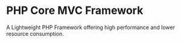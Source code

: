 PHP Core MVC Framework
======

A Lightweight PHP Framework offering high performance and lower resource consumption.
